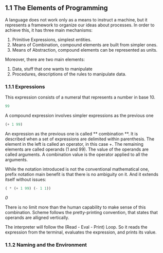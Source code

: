 ## 1.1 The Elements of Programming

A language does not work only as a means to instruct a machine, but it represents a framework to organize our ideas about processes. In order to achieve this, it has three main mechanisms:

1. Primitive Expressions, simplest entities.
2. Means of Combination, compound elements are built from simpler ones.
3. Means of Abstraction, compound elements can be represented as units.

Moreover, there are two main elements:

1. Data, stuff that one wants to manipulate
2. Procedures, descriptions of the rules to manipulate data.

### 1.1.1 Expressions

This expression consists of a numeral that represents a number in base 10.

``` scheme
99
```

A compound expression involves simpler expressions as the previous one

``` scheme
(+ 1 99)
```

An expression as the previous one is called ** combination **. It is described when a set of expressions are delimited within parenthesis. The element in the left is called an operator, in this case +. The remaining elements are called operands (1 and 99). The value of the operands are called arguments. A combination value is the operator applied to all the arguments.

While the notation introduced is not the conventional mathematical one, prefix notation main benefit is that there is no ambiguity on it. And it extends itself without issues:

``` scheme
( * (+ 1 99) (- 1 1))
```
*0*

There is no limit more than the human capability to make sense of this combination. Scheme follows the pretty-printing convention, that states that operands are alligned vertically.

The interpreter will follow the (Read - Eval - Print) Loop. So it reads the expression from the terminal, evaluates the expression, and prints its value.

### 1.1.2  Naming and the Environment

